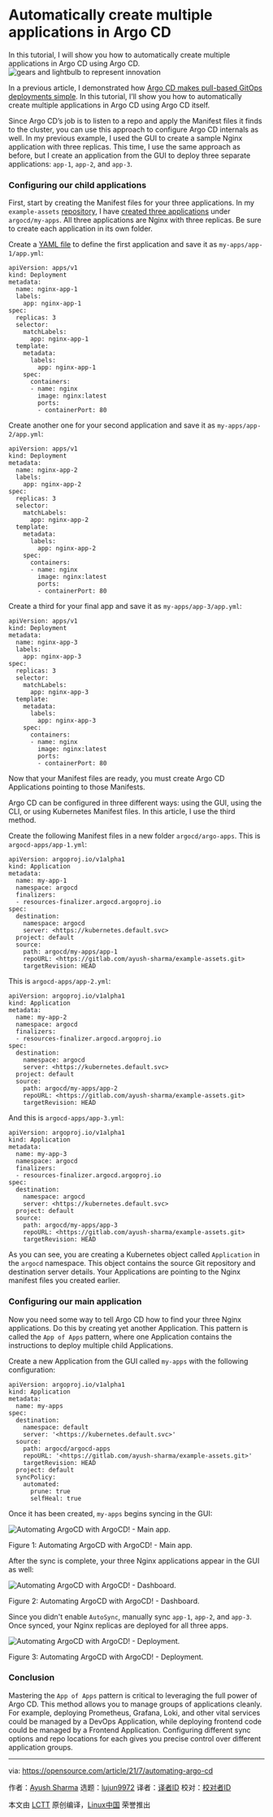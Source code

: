 [#]: subject: "Automatically create multiple applications in Argo CD"
[#]: via: "https://opensource.com/article/21/7/automating-argo-cd"
[#]: author: "Ayush Sharma https://opensource.com/users/ayushsharma"
[#]: collector: "lujun9972"
[#]: translator: " "
[#]: reviewer: " "
[#]: publisher: " "
[#]: url: " "

Automatically create multiple applications in Argo CD
======
In this tutorial, I will show you how to automatically create multiple
applications in Argo CD using Argo CD.
![gears and lightbulb to represent innovation][1]

In a previous article, I demonstrated how [Argo CD makes pull-based GitOps deployments simple][2]. In this tutorial, I’ll show you how to automatically create multiple applications in Argo CD using Argo CD itself.

Since Argo CD’s job is to listen to a repo and apply the Manifest files it finds to the cluster, you can use this approach to configure Argo CD internals as well. In my previous example, I used the GUI to create a sample Nginx application with three replicas. This time, I use the same approach as before, but I create an application from the GUI to deploy three separate applications: `app-1`, `app-2`, and `app-3`.

### Configuring our child applications

First, start by creating the Manifest files for your three applications. In my `example-assets` [repository][3], I have [created three applications][4] under `argocd/my-apps`. All three applications are Nginx with three replicas. Be sure to create each application in its own folder.

Create a [YAML file][5] to define the first application and save it as `my-apps/app-1/app.yml`:


```
apiVersion: apps/v1
kind: Deployment
metadata:
  name: nginx-app-1
  labels:
    app: nginx-app-1
spec:
  replicas: 3
  selector:
    matchLabels:
      app: nginx-app-1
  template:
    metadata:
      labels:
        app: nginx-app-1
    spec:
      containers:
      - name: nginx
        image: nginx:latest
        ports:
        - containerPort: 80
```

Create another one for your second application and save it as `my-apps/app-2/app.yml`:


```
apiVersion: apps/v1
kind: Deployment
metadata:
  name: nginx-app-2
  labels:
    app: nginx-app-2
spec:
  replicas: 3
  selector:
    matchLabels:
      app: nginx-app-2
  template:
    metadata:
      labels:
        app: nginx-app-2
    spec:
      containers:
      - name: nginx
        image: nginx:latest
        ports:
        - containerPort: 80
```

Create a third for your final app and save it as `my-apps/app-3/app.yml`:


```
apiVersion: apps/v1
kind: Deployment
metadata:
  name: nginx-app-3
  labels:
    app: nginx-app-3
spec:
  replicas: 3
  selector:
    matchLabels:
      app: nginx-app-3
  template:
    metadata:
      labels:
        app: nginx-app-3
    spec:
      containers:
      - name: nginx
        image: nginx:latest
        ports:
        - containerPort: 80
```

Now that your Manifest files are ready, you must create Argo CD Applications pointing to those Manifests.

Argo CD can be configured in three different ways: using the GUI, using the CLI, or using Kubernetes Manifest files. In this article, I use the third method.

Create the following Manifest files in a new folder `argocd/argo-apps`. This is `argocd-apps/app-1.yml`:


```
apiVersion: argoproj.io/v1alpha1
kind: Application
metadata:
  name: my-app-1
  namespace: argocd
  finalizers:
  - resources-finalizer.argocd.argoproj.io
spec:
  destination:
    namespace: argocd
    server: <https://kubernetes.default.svc>
  project: default
  source:
    path: argocd/my-apps/app-1
    repoURL: <https://gitlab.com/ayush-sharma/example-assets.git>
    targetRevision: HEAD
```

This is `argocd-apps/app-2.yml`:


```
apiVersion: argoproj.io/v1alpha1
kind: Application
metadata:
  name: my-app-2
  namespace: argocd
  finalizers:
  - resources-finalizer.argocd.argoproj.io
spec:
  destination:
    namespace: argocd
    server: <https://kubernetes.default.svc>
  project: default
  source:
    path: argocd/my-apps/app-2
    repoURL: <https://gitlab.com/ayush-sharma/example-assets.git>
    targetRevision: HEAD
```

And this is `argocd-apps/app-3.yml`:


```
apiVersion: argoproj.io/v1alpha1
kind: Application
metadata:
  name: my-app-3
  namespace: argocd
  finalizers:
  - resources-finalizer.argocd.argoproj.io
spec:
  destination:
    namespace: argocd
    server: <https://kubernetes.default.svc>
  project: default
  source:
    path: argocd/my-apps/app-3
    repoURL: <https://gitlab.com/ayush-sharma/example-assets.git>
    targetRevision: HEAD
```

As you can see, you are creating a Kubernetes object called `Application` in the `argocd` namespace. This object contains the source Git repository and destination server details. Your Applications are pointing to the Nginx manifest files you created earlier.

### Configuring our main application

Now you need some way to tell Argo CD how to find your three Nginx applications. Do this by creating yet another Application. This pattern is called the `App of Apps` pattern, where one Application contains the instructions to deploy multiple child Applications.

Create a new Application from the GUI called `my-apps` with the following configuration:


```
apiVersion: argoproj.io/v1alpha1
kind: Application
metadata:
  name: my-apps
spec:
  destination:
    namespace: default
    server: '<https://kubernetes.default.svc>'
  source:
    path: argocd/argocd-apps
    repoURL: '<https://gitlab.com/ayush-sharma/example-assets.git>'
    targetRevision: HEAD
  project: default
  syncPolicy:
    automated:
      prune: true
      selfHeal: true
```

Once it has been created, `my-apps` begins syncing in the GUI:

![Automating ArgoCD with ArgoCD! - Main app.][6]

Figure 1: Automating ArgoCD with ArgoCD! - Main app.

After the sync is complete, your three Nginx applications appear in the GUI as well:

![Automating ArgoCD with ArgoCD! - Dashboard.][7]

Figure 2: Automating ArgoCD with ArgoCD! - Dashboard.

Since you didn't enable `AutoSync`, manually sync `app-1`, `app-2`, and `app-3`. Once synced, your Nginx replicas are deployed for all three apps.

![Automating ArgoCD with ArgoCD! - Deployment.][8]

Figure 3: Automating ArgoCD with ArgoCD! - Deployment.

### Conclusion

Mastering the `App of Apps` pattern is critical to leveraging the full power of Argo CD. This method allows you to manage groups of applications cleanly. For example, deploying Prometheus, Grafana, Loki, and other vital services could be managed by a DevOps Application, while deploying frontend code could be managed by a Frontend Application. Configuring different sync options and repo locations for each gives you precise control over different application groups.

--------------------------------------------------------------------------------

via: https://opensource.com/article/21/7/automating-argo-cd

作者：[Ayush Sharma][a]
选题：[lujun9972][b]
译者：[译者ID](https://github.com/译者ID)
校对：[校对者ID](https://github.com/校对者ID)

本文由 [LCTT](https://github.com/LCTT/TranslateProject) 原创编译，[Linux中国](https://linux.cn/) 荣誉推出

[a]: https://opensource.com/users/ayushsharma
[b]: https://github.com/lujun9972
[1]: https://opensource.com/sites/default/files/styles/image-full-size/public/lead-images/innovation_lightbulb_gears_devops_ansible.png?itok=TSbmp3_M (gears and lightbulb to represent innovation)
[2]: https://opensource.com/article/21/8/argo-cd
[3]: https://gitlab.com/ayush-sharma/example-assets
[4]: https://gitlab.com/ayush-sharma/example-assets/-/tree/main/argocd/my-apps
[5]: https://www.redhat.com/sysadmin/yaml-beginners
[6]: https://opensource.com/sites/default/files/1automating-argocd-with-argocd-main-app_0.png
[7]: https://opensource.com/sites/default/files/2automating-argocd-with-argocd-dashboard.png
[8]: https://opensource.com/sites/default/files/3automating-argocd-with-argocd-deployment.png
